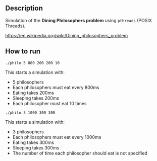 ## Description
Simulation of the **Dining Philosophers problem** using `pthreads` (POSIX Threads).

https://en.wikipedia.org/wiki/Dining_philosophers_problem

## How to run
`./philo 5 800 200 200 10`

This starts a simulation with:
- 5 philosophers
- Each philosophers must eat every 800ms
- Eating takes 200ms
- Sleeping takes 200ms
- Each philosopher must eat 10 times

`./philo 3 1000 300 300`

This starts a simulation with:
- 3 philosophers
- Each philosophers must eat every 1000ms
- Eating takes 300ms
- Sleeping takes 300ms
- The number of time each philosopher should eat is not specified
